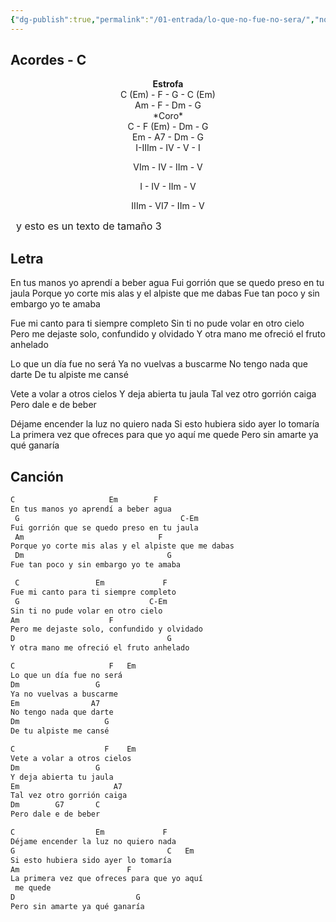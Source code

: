 ```yaml
---
{"dg-publish":true,"permalink":"/01-entrada/lo-que-no-fue-no-sera/","noteIcon":""}
---
```


## Acordes - C
<center>
<b>Estrofa</b><br>
C (Em) - F - G - C (Em)<br>
Am - F - Dm - G <br>
*Coro*<br>
C - F (Em) - Dm - G<br>
Em - A7 - Dm - G<br>
</center>

<center>
I-IIIm - IV - V - I

VIm - IV - IIm - V

I - IV - IIm - V

IIIm - VI7 - IIm - V
</center>

<FONT SIZE= 3> 
y esto es un texto de tamaño 3
</FONT>

## Letra
En tus manos yo aprendí a beber agua
Fui gorrión que se quedo preso en tu jaula
Porque yo corte mis alas y el alpiste que me dabas
Fue tan poco y sin embargo yo te amaba

Fue mi canto para ti siempre completo
Sin ti no pude volar en otro cielo
Pero me dejaste solo, confundido y olvidado
Y otra mano me ofreció el fruto anhelado

Lo que un día fue no será
Ya no vuelvas a buscarme
No tengo nada que darte
De tu alpiste me cansé

Vete a volar a otros cielos
Y deja abierta tu jaula
Tal vez otro gorrión caiga
Pero dale e de beber

Déjame encender la luz no quiero nada
Si esto hubiera sido ayer lo tomaría
La primera vez que ofreces para que yo aquí me quede
Pero sin amarte ya qué ganaría
## Canción
```Markdown
C                     Em        F
En tus manos yo aprendí a beber agua
 G                                    C-Em
Fui gorrión que se quedo preso en tu jaula
 Am                              F
Porque yo corte mis alas y el alpiste que me dabas
 Dm                                G
Fue tan poco y sin embargo yo te amaba

 C                 Em             F
Fue mi canto para ti siempre completo
 G                             C-Em
Sin ti no pude volar en otro cielo
Am                    F
Pero me dejaste solo, confundido y olvidado
D                                  G
Y otra mano me ofreció el fruto anhelado

C                     F   Em
Lo que un día fue no será
Dm                 G
Ya no vuelvas a buscarme
Em                A7
No tengo nada que darte
Dm                   G
De tu alpiste me cansé

C                    F    Em
Vete a volar a otros cielos
Dm                 G
Y deja abierta tu jaula
Em                     A7
Tal vez otro gorrión caiga
Dm        G7       C
Pero dale e de beber

C                  Em             F
Déjame encender la luz no quiero nada
G                                  C   Em
Si esto hubiera sido ayer lo tomaría
Am                        F
La primera vez que ofreces para que yo aquí
 me quede
D                           G
Pero sin amarte ya qué ganaría
```
